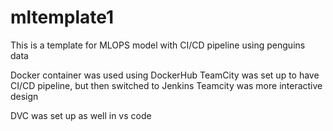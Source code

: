 # mltemplate1
This is a template for MLOPS model with CI/CD pipeline using penguins data 

Docker container was used using DockerHub 
TeamCity was set up to have CI/CD pipeline, but then switched to Jenkins 
Teamcity was more interactive design 

DVC was set up as well in vs code 

